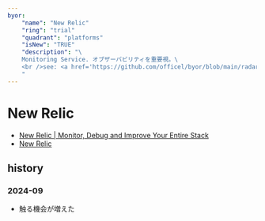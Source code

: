 ```yaml
---
byor:
    "name": "New Relic"
    "ring": "trial"
    "quadrant": "platforms"
    "isNew": "TRUE"
    "description": "\
    Monitoring Service. オブザーバビリティを重要視。\
    <br />see: <a href='https://github.com/officel/byor/blob/main/radar/platforms/newrelic.md'>note</a>\
    "
---
```


# New Relic

- [New Relic | Monitor, Debug and Improve Your Entire Stack](https://newrelic.com/)
- [New Relic](https://github.com/newrelic)

## history

### 2024-09

- 触る機会が増えた
